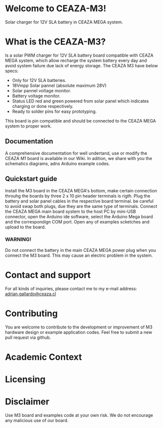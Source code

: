 # Welcome to CEAZA-M3!
Solar charger for 12V SLA battery in CEAZA MEGA system.

# What is the CEAZA-M3?
Is a solar PWM charger for 12V SLA battery board compatible with CEAZA MEGA system, which allow recharge the system battery every day and avoid system failure due lack of energy storage.
The CEAZA M3 have below specs:
- Only for 12V SLA batteries.
- 18Vmpp Solar pannel (absolute maximum 28V)
- Solar pannel voltage monitor.
- Battery voltage monitor.
- Status LED red and green powered from solar panel which indicates charging or done respectively.
- Ready to solder pins for easy prototyping.

This board is pin compatible and should be connected to the CEAZA MEGA system to proper work.

## Documentation
A comprehensive documentation for well undertand, use or modify the CEAZA M1 board is available in our Wiki. In adition, we share with you the schematics diagrams, adns Arduino example codes.

## Quickstart guide
Install the M3 board in the CEAZA MEGA's bottom, make certain connection throuhg the boards by three 2 x 10 pin header terminals is rigth. Plug the battery and solar panel cables in the respective board terminal. be careful to avoid swap both plugs, due they are the same type of terminals. Connect the CEAZA MEGA main board system to the host PC by mini-USB connector, open the Arduino ide software, select the Arduino Mega board and the correspondign COM port.
Open any of examples scketches and upload to the board.
### WARNING!
Do not connect the battery in the main CEAZA MEGA power plug when you connect the M3 board. This may cause an electric problem in the system.

# Contact and support
For all kinds of inquiries, please contact me to my e-mail address: adrian.gallardo@ceaza.cl

# Contributing
You are welcome to contribute to the development or improvement of M3 hardware design or example application codes. Feel free to submit a new pull request via github.

# Academic Context

# Licensing

# Disclaimer
Use M3 board and examples code at your own risk. We do not encourage any malicious use of our board.
